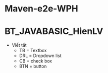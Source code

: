 # Maven-e2e-WPH
# BT_JAVABASIC_HienLV
- Viết tắt
  - TB = Textbox
  - DRL = Dropdown list
  - CB = check box
  - BTN = button
